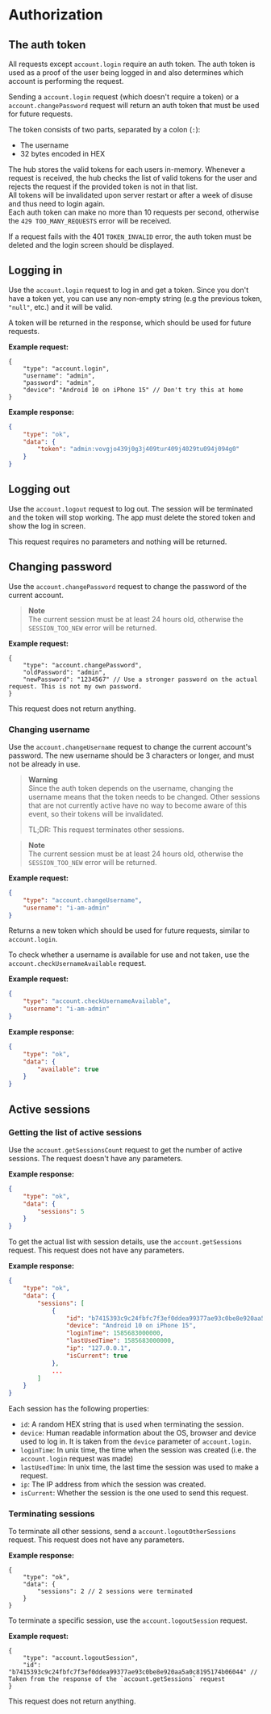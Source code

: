# Authorization

## The auth token

All requests except `account.login` require an auth token. The auth token is used as a proof of the user being logged in and also determines which account is performing the request.

Sending a `account.login` request (which doesn't require a token) or a `account.changePassword` request will return an auth token that must be used for future requests.

The token consists of two parts, separated by a colon (`:`):

- The username
- 32 bytes encoded in HEX

The hub stores the valid tokens for each users in-memory. Whenever a request is received, the hub checks the list of valid tokens for the user and rejects the request if the provided token is not in that list.  
All tokens will be invalidated upon server restart or after a week of disuse and thus need to login again.  
Each auth token can make no more than 10 requests per second, otherwise the `429 TOO_MANY_REQUESTS` error will be received.

If a request fails with the 401 `TOKEN_INVALID` error, the auth token must be deleted and the login screen should be displayed.

## Logging in

Use the `account.login` request to log in and get a token. Since you don't have a token yet, you can use any non-empty string (e.g the previous token, `"null"`, etc.) and it will be valid.

A token will be returned in the response, which should be used for future requests.

**Example request:**

```jsonc
{
    "type": "account.login",
    "username": "admin",
    "password": "admin",
    "device": "Android 10 on iPhone 15" // Don't try this at home
}
```

**Example response:**

```json
{
    "type": "ok",
    "data": {
        "token": "admin:vovgjo439j0g3j409tur409j4029tu094j094g0"
    }
}
```

## Logging out

Use the `account.logout` request to log out. The session will be terminated and the token will stop working. The app must delete the stored token and show the log in screen.

This request requires no parameters and nothing will be returned.

## Changing password

Use the `account.changePassword` request to change the password of the current account.

> **Note**  
> The current session must be at least 24 hours old, otherwise the `SESSION_TOO_NEW` error will be returned.

**Example request:**

```jsonc
{
    "type": "account.changePassword",
    "oldPassword": "admin",
    "newPassword": "1234567" // Use a stronger password on the actual request. This is not my own password.
}
```

This request does not return anything.

### Changing username

Use the `account.changeUsername` request to change the current account's password. The new username should be 3 characters or longer, and must not be already in use.

> **Warning**  
> Since the auth token depends on the username, changing the username means that the token needs to be changed. Other sessions that are not currently active have no way to become aware of this event, so their tokens will be invalidated.
>
> TL;DR: This request terminates other sessions.

<!---->

> **Note**  
> The current session must be at least 24 hours old, otherwise the `SESSION_TOO_NEW` error will be returned.

**Example request:**

```json
{
    "type": "account.changeUsername",
    "username": "i-am-admin"
}
```

Returns a new token which should be used for future requests, similar to `account.login`.

To check whether a username is available for use and not taken, use the `account.checkUsernameAvailable` request.

**Example request:**

```json
{
    "type": "account.checkUsernameAvailable",
    "username": "i-am-admin"
}
```

**Example response:**

```json
{
    "type": "ok",
    "data": {
        "available": true
    }
}
```

## Active sessions

### Getting the list of active sessions

Use the `account.getSessionsCount` request to get the number of active sessions. The request doesn't have any parameters.

**Example response:**

```json
{
    "type": "ok",
    "data": {
        "sessions": 5
    }
}
```

To get the actual list with session details, use the `account.getSessions` request. This request does not have any parameters.

**Example response:**

```json
{
    "type": "ok",
    "data": {
        "sessions": [
            {
                "id": "b7415393c9c24fbfc7f3ef0ddea99377ae93c0be8e920aa5a0c8195174b06044",
                "device": "Android 10 on iPhone 15",
                "loginTime": 1585683000000,
                "lastUsedTime": 1585683000000,
                "ip": "127.0.0.1",
                "isCurrent": true
            },
            ...
        ]
    }
}
```

Each session has the following properties:

- `id`: A random HEX string that is used when terminating the session.
- `device`: Human readable information about the OS, browser and device used to log in. It is taken from the `device` parameter of `account.login`.
- `loginTime`: In unix time, the time when the session was created (i.e. the `account.login` request was made)
- `lastUsedTime`: In unix time, the last time the session was used to make a request.
- `ip`: The IP address from which the session was created.
- `isCurrent`: Whether the session is the one used to send this request.

### Terminating sessions

To terminate all other sessions, send a `account.logoutOtherSessions` request. This request does not have any parameters.

**Example response:**

```jsonc
{
    "type": "ok",
    "data": {
        "sessions": 2 // 2 sessions were terminated
    }
}
```

To terminate a specific session, use the `account.logoutSession` request.

**Example request:**

```jsonc
{
    "type": "account.logoutSession",
    "id": "b7415393c9c24fbfc7f3ef0ddea99377ae93c0be8e920aa5a0c8195174b06044" // Taken from the response of the `account.getSessions` request
}
```

This request does not return anything.
